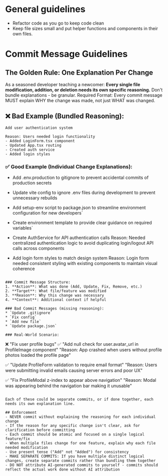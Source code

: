 # General guidelines

* Refactor code as you go to keep code clean
* Keep file sizes small and put helper functions and components in their own files.

# Commit Message Guidelines 
## The Golden Rule: One Explanation Per Change

As a seasoned developer teaching a newcomer: **Every single file modification, addition, or deletion needs its own specific reasoning.** Don't bundle explanations - be granular. Required Format:
Every commit message MUST explain WHY the change was made, not just WHAT was changed.

## ❌ Bad Example (Bundled Reasoning):
```
Add user authentication system

Reason: Users needed login functionality
- Added LoginForm.tsx component
- Updated App.tsx routing  
- Created auth service
- Added login styles
```

### ✅ Good Example (Individual Change Explanations):

- Add .env.production to gitignore to prevent accidental commits of production secrets

- Update vite config to ignore .env files during development to prevent unnecessary rebuilds

- Add setup-env script to package.json to streamline environment configuration for new developers`

- Create environment template to provide clear guidance on required variables`

- Create AuthService for API authentication calls
Reason: Needed centralized authentication logic to avoid duplicating login/logout API calls across components

- Add login form styles to match design system
Reason: Login form needed consistent styling with existing components to maintain visual coherence
```

### Commit Message Structure:
1. **Action**: What was done (Add, Update, Fix, Remove, etc.)
2. **Target**: What file/feature was modified
3. **Reason**: Why this change was necessary
4. **Context**: Additional context if helpful

### Bad Commit Messages (missing reasoning):
* `Update .gitignore`
* `Fix config`
* `Add new file`
* `Update package.json`

### Real-World Scenario:
```
❌ "Fix user profile bugs"
✅ "Add null check for user.avatar_url in ProfileImage component"
   "Reason: App crashed when users without profile photos loaded the profile page"

✅ "Update ProfileForm validation to require email format"
   "Reason: Users were submitting invalid emails causing server errors and poor UX"

✅ "Fix ProfileModal z-index to appear above navigation"
   "Reason: Modal was appearing behind the navigation bar making it unusable"
```

Each of these could be separate commits, or if done together, each needs its own explanation line.

## Enforcement
- NEVER commit without explaining the reasoning for each individual change
- If the reason for any specific change isn't clear, ask for clarification before committing
- Each commit should be atomic and focused on a single logical feature/fix
- When multiple files change for one feature, explain why each file needed modification
- Use present tense ("Add" not "Added") for consistency
- MAKE SEPARATE COMMITS: If you have multiple distinct logical changes, create separate commits rather than bundling them together
- DO NOT attribute AI-generated commits to yourself - commits should reflect the actual work done without AI attribution